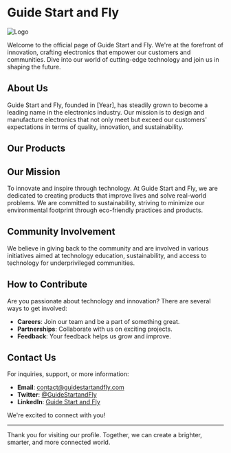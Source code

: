 # Guide Start and Fly

![Logo](/profile/assets/img/logo.png)

Welcome to the official page of Guide Start and Fly. We're at the forefront of innovation, crafting electronics that empower our customers and communities. Dive into our world of cutting-edge technology and join us in shaping the future.

## About Us

Guide Start and Fly, founded in [Year], has steadily grown to become a leading name in the electronics industry. Our mission is to design and manufacture electronics that not only meet but exceed our customers' expectations in terms of quality, innovation, and sustainability.

## Our Products



## Our Mission

To innovate and inspire through technology. At Guide Start and Fly, we are dedicated to creating products that improve lives and solve real-world problems. We are committed to sustainability, striving to minimize our environmental footprint through eco-friendly practices and products.

## Community Involvement

We believe in giving back to the community and are involved in various initiatives aimed at technology education, sustainability, and access to technology for underprivileged communities.

## How to Contribute

Are you passionate about technology and innovation? There are several ways to get involved:

- **Careers**: Join our team and be a part of something great.
- **Partnerships**: Collaborate with us on exciting projects.
- **Feedback**: Your feedback helps us grow and improve.

## Contact Us

For inquiries, support, or more information:

- **Email**: <contact@guidestartandfly.com>
- **Twitter**: [@GuideStartandFly](twitter-handle-link)
- **LinkedIn**: [Guide Start and Fly](linkedin-profile-link)

We're excited to connect with you!

---

Thank you for visiting our profile. Together, we can create a brighter, smarter, and more connected world.
